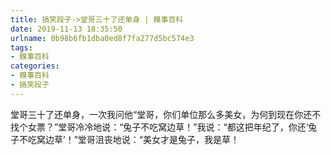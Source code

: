 ```yaml
---
title: 搞笑段子->堂哥三十了还单身 | 糗事百科
date: 2019-11-13 18:35:50
urlname: 0b98b6fb1dba0ed8f7fa277d5bc574e3
tags: 
- 糗事百科
categories:
- 糗事百科
- 搞笑段子
---
```

堂哥三十了还单身，一次我问他“堂哥，你们单位那么多美女，为何到现在你还不找个女票？”堂哥冷冷地说：“兔子不吃窝边草！”我说：“都这把年纪了，你还‘兔子不吃窝边草’！”堂哥沮丧地说：“美女才是兔子，我是草！


